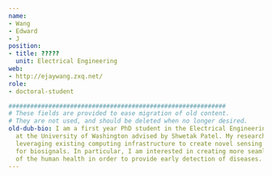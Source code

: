 ```yaml
---
name:
- Wang
- Edward
- J
position:
- title: ?????
  unit: Electrical Engineering
web:
- http://ejaywang.zxq.net/
role:
- doctoral-student

############################################################
# These fields are provided to ease migration of old content.
# They are not used, and should be deleted when no longer desired.
old-dub-bio: I am a first year PhD student in the Electrical Engineering department
  at the University of Washington advised by Shwetak Patel. My research focus is on
  leveraging existing computing infrastructure to create novel sensing techniques
  for biosignals. In particular, I am interested in creating more seamless monitoring
  of the human health in order to provide early detection of diseases.
---
```


